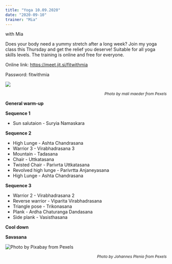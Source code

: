 ```yaml
---
title: "Yoga 10.09.2020"
date: "2020-09-10"
trainer: "Mia"
---
```


with Mia

Does your body need a yummy stretch after a long week? Join my yoga class this Thursday and get the relief you deserve! Suitable for all yoga skills levels. The training is online and free for everyone. 

Online link: https://meet.jit.si/fitwithmia

Password: fitwithmia

![ ](https://i.imgur.com/p6SrQkm.jpg "Photo by Pixabay from Pexels")<p style="font-size: 12px; text-align: right">*Photo by mali maeder from Pexels*</p>

**General warm-up**

**Sequence 1**
- Sun salutaion - Suryia Namaskara

**Sequence 2**
- High Lunge - 	Ashta Chandrasana
- Warrior 3 - Virabhadrasana 3
- Mountain - Tadasana
- Chair - Uttkatasana
- Twisted Chair - Parivrta Uttkatasana
- Revolved high lunge - Parivrtta Anjaneyasana
- High Lunge - 	Ashta Chandrasana

**Sequence 3**
- Warrior 2 - Virabhadrasana 2
- Reverse warrior - Viparita Virabhadrasana
- Triangle pose - Trikonasana
- Plank - Ardha Chaturanga Dandasana
- Side plank - Vasisthasana

**Cool down**

**Savasana**

![](https://i.imgur.com/pLr0rpK.jpg "Photo by Pixabay from Pexels")<p style="font-size: 12px; text-align: right">*Photo by Johannes Plenio from Pexels*</p>

<!--- ![Yoga class](https://i.imgur.com/NXtBNp3.jpg "Photo by Addania")<p style="font-size: 12px; text-align: right">*Photo by Addania*</p> --->